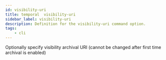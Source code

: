 ```yaml
---
id: visibility-uri
title: temporal  visibility-uri
sidebar_label: visibility-uri
description: Definition for the visibility-uri command option.
tags:
	- cli
---
```


Optionally specify visibility archival URI (cannot be changed after first time archival is enabled)
